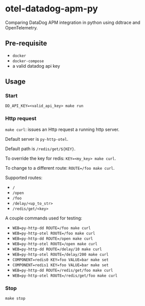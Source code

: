 # otel-datadog-apm-py

Comparing DataDog APM integration in python using ddtrace and OpenTelemetry.


## Pre-requisite

 - `docker`
 - `docker-compose`
 - a valid datadog api key

## Usage

### Start

`DD_API_KEY=<valid_api_key> make run`

### Http request

`make curl`: issues an Http request a running http server.

Default server is `py-http-otel`.

Default path is `/redis/get/${KEY}`.

To override the key for redis: `KEY=<my_key> make curl`.

To change to a different route: `ROUTE=/foo make curl`.

Supported routes:
 - `/`
 - `/open`
 - `/foo`
 - `/delay/<up_to_str>`
 - `/redis/get/<key>`


A couple commands used for testing:
 - `WEB=py-http-dd ROUTE=/foo make curl`
 - `WEB=py-http-otel ROUTE=/foo make curl`
 - `WEB=py-http-dd ROUTE=/open make curl`
 - `WEB=py-http-otel ROUTE=/open make curl`
 - `WEB=py-http-dd ROUTE=/delay/10 make curl`
 - `WEB=py-http-otel ROUTE=/delay/200 make curl`
 - `COMPONENT=redis0 KEY=foo VALUE=bar make set`
 - `COMPONENT=redis1 KEY=foo VALUE=bar make set`
 - `WEB=py-http-dd ROUTE=/redis/get/foo make curl`
 - `WEB=py-http-otel ROUTE=/redis/get/foo make curl`

### Stop

`make stop`

